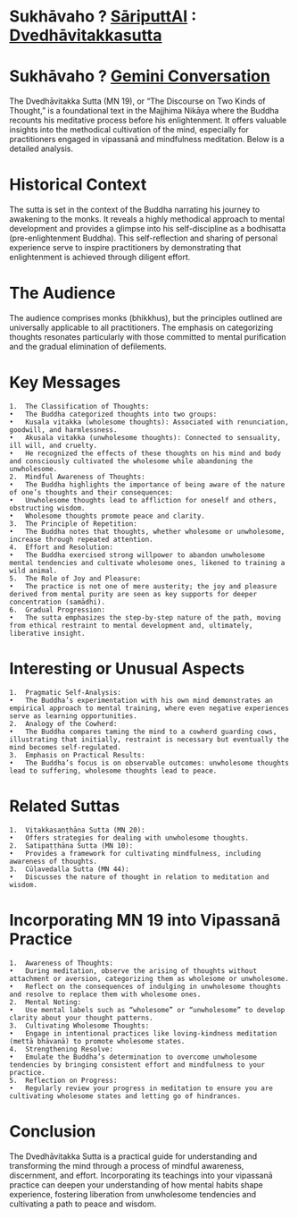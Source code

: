 # Sukhāvaho ? [SāriputtAI](https://chatgpt.com/g/g-p25UYT2UR-sariputtai) : [Dvedhāvitakkasutta](https://suttacentral.net/mn19/en/sujato?lang=en&layout=linebyline&reference=none&notes=asterisk&highlight=false&script=latin)

# Sukhāvaho ? [Gemini Conversation](https://notebooklm.google.com/notebook/f40d97e2-bc97-4b89-8d3a-8536d1e835a6/audio)


The Dvedhāvitakka Sutta (MN 19), or “The Discourse on Two Kinds of Thought,” is a foundational text in the Majjhima Nikāya where the Buddha recounts his meditative process before his enlightenment. It offers valuable insights into the methodical cultivation of the mind, especially for practitioners engaged in vipassanā and mindfulness meditation. Below is a detailed analysis.

# Historical Context

The sutta is set in the context of the Buddha narrating his journey to awakening to the monks. It reveals a highly methodical approach to mental development and provides a glimpse into his self-discipline as a bodhisatta (pre-enlightenment Buddha). This self-reflection and sharing of personal experience serve to inspire practitioners by demonstrating that enlightenment is achieved through diligent effort.

# The Audience

The audience comprises monks (bhikkhus), but the principles outlined are universally applicable to all practitioners. The emphasis on categorizing thoughts resonates particularly with those committed to mental purification and the gradual elimination of defilements.

# Key Messages
	1.	The Classification of Thoughts:
	•	The Buddha categorized thoughts into two groups:
	•	Kusala vitakka (wholesome thoughts): Associated with renunciation, goodwill, and harmlessness.
	•	Akusala vitakka (unwholesome thoughts): Connected to sensuality, ill will, and cruelty.
	•	He recognized the effects of these thoughts on his mind and body and consciously cultivated the wholesome while abandoning the unwholesome.
	2.	Mindful Awareness of Thoughts:
	•	The Buddha highlights the importance of being aware of the nature of one’s thoughts and their consequences:
	•	Unwholesome thoughts lead to affliction for oneself and others, obstructing wisdom.
	•	Wholesome thoughts promote peace and clarity.
	3.	The Principle of Repetition:
	•	The Buddha notes that thoughts, whether wholesome or unwholesome, increase through repeated attention.
	4.	Effort and Resolution:
	•	The Buddha exercised strong willpower to abandon unwholesome mental tendencies and cultivate wholesome ones, likened to training a wild animal.
	5.	The Role of Joy and Pleasure:
	•	The practice is not one of mere austerity; the joy and pleasure derived from mental purity are seen as key supports for deeper concentration (samādhi).
	6.	Gradual Progression:
	•	The sutta emphasizes the step-by-step nature of the path, moving from ethical restraint to mental development and, ultimately, liberative insight.

# Interesting or Unusual Aspects
	1.	Pragmatic Self-Analysis:
	•	The Buddha’s experimentation with his own mind demonstrates an empirical approach to mental training, where even negative experiences serve as learning opportunities.
	2.	Analogy of the Cowherd:
	•	The Buddha compares taming the mind to a cowherd guarding cows, illustrating that initially, restraint is necessary but eventually the mind becomes self-regulated.
	3.	Emphasis on Practical Results:
	•	The Buddha’s focus is on observable outcomes: unwholesome thoughts lead to suffering, wholesome thoughts lead to peace.

# Related Suttas
	1.	Vitakkasaṇṭhāna Sutta (MN 20):
	•	Offers strategies for dealing with unwholesome thoughts.
	2.	Satipaṭṭhāna Sutta (MN 10):
	•	Provides a framework for cultivating mindfulness, including awareness of thoughts.
	3.	Cūḷavedalla Sutta (MN 44):
	•	Discusses the nature of thought in relation to meditation and wisdom.

# Incorporating MN 19 into Vipassanā Practice
	1.	Awareness of Thoughts:
	•	During meditation, observe the arising of thoughts without attachment or aversion, categorizing them as wholesome or unwholesome.
	•	Reflect on the consequences of indulging in unwholesome thoughts and resolve to replace them with wholesome ones.
	2.	Mental Noting:
	•	Use mental labels such as “wholesome” or “unwholesome” to develop clarity about your thought patterns.
	3.	Cultivating Wholesome Thoughts:
	•	Engage in intentional practices like loving-kindness meditation (mettā bhāvanā) to promote wholesome states.
	4.	Strengthening Resolve:
	•	Emulate the Buddha’s determination to overcome unwholesome tendencies by bringing consistent effort and mindfulness to your practice.
	5.	Reflection on Progress:
	•	Regularly review your progress in meditation to ensure you are cultivating wholesome states and letting go of hindrances.

# Conclusion

The Dvedhāvitakka Sutta is a practical guide for understanding and transforming the mind through a process of mindful awareness, discernment, and effort. Incorporating its teachings into your vipassanā practice can deepen your understanding of how mental habits shape experience, fostering liberation from unwholesome tendencies and cultivating a path to peace and wisdom.

